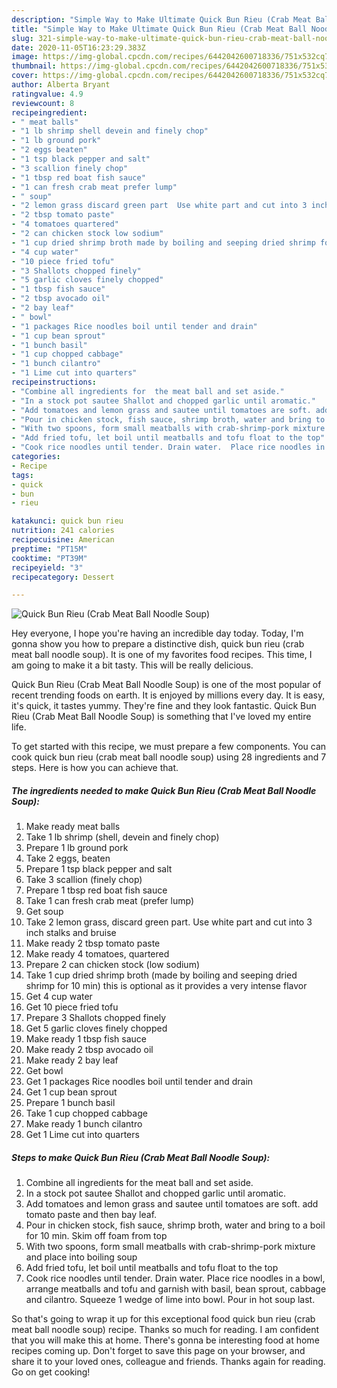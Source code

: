 ```yaml
---
description: "Simple Way to Make Ultimate Quick Bun Rieu (Crab Meat Ball Noodle Soup)"
title: "Simple Way to Make Ultimate Quick Bun Rieu (Crab Meat Ball Noodle Soup)"
slug: 321-simple-way-to-make-ultimate-quick-bun-rieu-crab-meat-ball-noodle-soup
date: 2020-11-05T16:23:29.383Z
image: https://img-global.cpcdn.com/recipes/6442042600718336/751x532cq70/quick-bun-rieu-crab-meat-ball-noodle-soup-recipe-main-photo.jpg
thumbnail: https://img-global.cpcdn.com/recipes/6442042600718336/751x532cq70/quick-bun-rieu-crab-meat-ball-noodle-soup-recipe-main-photo.jpg
cover: https://img-global.cpcdn.com/recipes/6442042600718336/751x532cq70/quick-bun-rieu-crab-meat-ball-noodle-soup-recipe-main-photo.jpg
author: Alberta Bryant
ratingvalue: 4.9
reviewcount: 8
recipeingredient:
- " meat balls"
- "1 lb shrimp shell devein and finely chop"
- "1 lb ground pork"
- "2 eggs beaten"
- "1 tsp black pepper and salt"
- "3 scallion finely chop"
- "1 tbsp red boat fish sauce"
- "1 can fresh crab meat prefer lump"
- " soup"
- "2 lemon grass discard green part  Use white part and cut into 3 inch stalks and bruise"
- "2 tbsp tomato paste"
- "4 tomatoes quartered"
- "2 can chicken stock low sodium"
- "1 cup dried shrimp broth made by boiling and seeping dried shrimp for 10 min this is optional as it provides a very intense flavor"
- "4 cup water"
- "10 piece fried tofu"
- "3 Shallots chopped finely"
- "5 garlic cloves finely chopped"
- "1 tbsp fish sauce"
- "2 tbsp avocado oil"
- "2 bay leaf"
- " bowl"
- "1 packages Rice noodles boil until tender and drain"
- "1 cup bean sprout"
- "1 bunch basil"
- "1 cup chopped cabbage"
- "1 bunch cilantro"
- "1 Lime cut into quarters"
recipeinstructions:
- "Combine all ingredients for  the meat ball and set aside."
- "In a stock pot sautee Shallot and chopped garlic until aromatic."
- "Add tomatoes and lemon grass and sautee until tomatoes are soft. add tomato paste and then bay leaf."
- "Pour in chicken stock, fish sauce, shrimp broth, water and bring to a boil for 10 min. Skim off foam from top"
- "With two spoons, form small meatballs with crab-shrimp-pork mixture and place into boiling soup"
- "Add fried tofu, let boil until meatballs and tofu float to the top"
- "Cook rice noodles until tender. Drain water.  Place rice noodles in a bowl, arrange meatballs and tofu and garnish with basil, bean sprout, cabbage and cilantro. Squeeze 1 wedge of lime into bowl.  Pour in hot soup last."
categories:
- Recipe
tags:
- quick
- bun
- rieu

katakunci: quick bun rieu 
nutrition: 241 calories
recipecuisine: American
preptime: "PT15M"
cooktime: "PT39M"
recipeyield: "3"
recipecategory: Dessert

---
```



![Quick Bun Rieu (Crab Meat Ball Noodle Soup)](https://img-global.cpcdn.com/recipes/6442042600718336/751x532cq70/quick-bun-rieu-crab-meat-ball-noodle-soup-recipe-main-photo.jpg)

Hey everyone, I hope you're having an incredible day today. Today, I'm gonna show you how to prepare a distinctive dish, quick bun rieu (crab meat ball noodle soup). It is one of my favorites food recipes. This time, I am going to make it a bit tasty. This will be really delicious.



Quick Bun Rieu (Crab Meat Ball Noodle Soup) is one of the most popular of recent trending foods on earth. It is enjoyed by millions every day. It is easy, it's quick, it tastes yummy. They're fine and they look fantastic. Quick Bun Rieu (Crab Meat Ball Noodle Soup) is something that I've loved my entire life.


To get started with this recipe, we must prepare a few components. You can cook quick bun rieu (crab meat ball noodle soup) using 28 ingredients and 7 steps. Here is how you can achieve that.

<!--inarticleads1-->

##### The ingredients needed to make Quick Bun Rieu (Crab Meat Ball Noodle Soup):

1. Make ready  meat balls
1. Take 1 lb shrimp (shell, devein and finely chop)
1. Prepare 1 lb ground pork
1. Take 2 eggs, beaten
1. Prepare 1 tsp black pepper and salt
1. Take 3 scallion (finely chop)
1. Prepare 1 tbsp red boat fish sauce
1. Take 1 can fresh crab meat (prefer lump)
1. Get  soup
1. Take 2 lemon grass, discard green part.  Use white part and cut into 3 inch stalks and bruise
1. Make ready 2 tbsp tomato paste
1. Make ready 4 tomatoes, quartered
1. Prepare 2 can chicken stock (low sodium)
1. Take 1 cup dried shrimp broth (made by boiling and seeping dried shrimp for 10 min) this is optional as it provides a very intense flavor
1. Get 4 cup water
1. Get 10 piece fried tofu
1. Prepare 3 Shallots chopped finely
1. Get 5 garlic cloves finely chopped
1. Make ready 1 tbsp fish sauce
1. Make ready 2 tbsp avocado oil
1. Make ready 2 bay leaf
1. Get  bowl
1. Get 1 packages Rice noodles boil until tender and drain
1. Get 1 cup bean sprout
1. Prepare 1 bunch basil
1. Take 1 cup chopped cabbage
1. Make ready 1 bunch cilantro
1. Get 1 Lime cut into quarters




<!--inarticleads2-->

##### Steps to make Quick Bun Rieu (Crab Meat Ball Noodle Soup):

1. Combine all ingredients for  the meat ball and set aside.
1. In a stock pot sautee Shallot and chopped garlic until aromatic.
1. Add tomatoes and lemon grass and sautee until tomatoes are soft. add tomato paste and then bay leaf.
1. Pour in chicken stock, fish sauce, shrimp broth, water and bring to a boil for 10 min. Skim off foam from top
1. With two spoons, form small meatballs with crab-shrimp-pork mixture and place into boiling soup
1. Add fried tofu, let boil until meatballs and tofu float to the top
1. Cook rice noodles until tender. Drain water.  Place rice noodles in a bowl, arrange meatballs and tofu and garnish with basil, bean sprout, cabbage and cilantro. Squeeze 1 wedge of lime into bowl.  Pour in hot soup last.




So that's going to wrap it up for this exceptional food quick bun rieu (crab meat ball noodle soup) recipe. Thanks so much for reading. I am confident that you will make this at home. There's gonna be interesting food at home recipes coming up. Don't forget to save this page on your browser, and share it to your loved ones, colleague and friends. Thanks again for reading. Go on get cooking!
